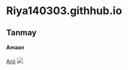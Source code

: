 # Riya140303.githhub.io
## Tanmay
#### Amaan
[Anii](https://www.nykaa.com/?ef_id=Cj0KCQjw0PWRBhDKARIsAPKHFGikLyUa6a52uQk4xCv9WZ8ptp4EuvH92_eN7ZZeteeKcsnfDmvPb2QaAnOcEALw_wcB:G:s&s_kwcid=AL!599!3!421089206365!e!!g!!nykaa&utm_source=GooglePaid&utm_medium=Search&utm_campaign=Search_Nykaa_New_Users&gclid=Cj0KCQjw0PWRBhDKARIsAPKHFGikLyUa6a52uQk4xCv9WZ8ptp4EuvH92_eN7ZZeteeKcsnfDmvPb2QaAnOcEALw_wcB)
<img src = "https://lh3.google.com/u/0/ogw/ADea4I7CYLytnLJJ22ytu52K9rguOI_lZLtNB-99q-fo=s64-c-mo">
